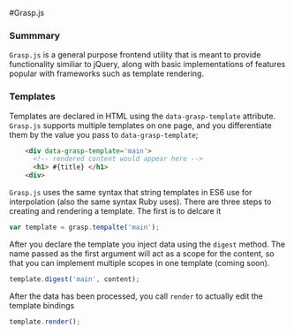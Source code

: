 #Grasp.js

### Summmary

`Grasp.js` is a general purpose frontend utility that is meant to provide
functionality similiar to jQuery, along with basic implementations of features
popular with frameworks such as template rendering.


### Templates

Templates are declared in HTML using the `data-grasp-template` attribute. `Grasp.js` supports multiple templates on one page, and you differentiate them
by the value you pass to `data-grasp-template`;

```html
    <div data-grasp-template='main'>
      <!-- rendered content would appear here -->
      <h1> #{title} </h1>
    <div>
```

`Grasp.js` uses the same syntax that string templates in ES6 use for interpolation (also the same syntax Ruby uses). There are three steps to creating and rendering a template. The first is to delcare it

```js
var template = grasp.tempalte('main');
```

After you declare the template you inject data using the `digest` method.
The name passed as the first argument will act as a scope for the content,
so that you can implement multiple scopes in one template (coming soon).

```js
template.digest('main', content);
```

After the data has been processed, you call `render` to actually edit the template bindings

```js
template.render();
```
